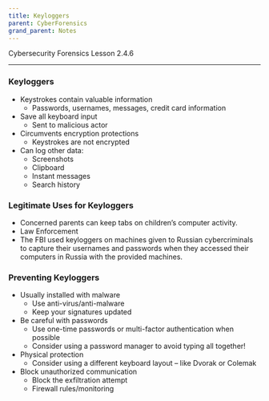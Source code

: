 ```yaml
---
title: Keyloggers
parent: CyberForensics 
grand_parent: Notes
---
```

Cybersecurity Forensics Lesson 2.4.6
___
### Keyloggers  
- Keystrokes contain valuable information  
	- Passwords, usernames, messages, credit card information  
- Save all keyboard input  
	- Sent to malicious actor  
- Circumvents encryption protections  
	- Keystrokes are not encrypted  
- Can log other data:  
	- Screenshots  
	- Clipboard  
	- Instant messages  
	- Search history

### Legitimate Uses for Keyloggers
- Concerned parents can keep tabs on children’s computer activity.  
- Law Enforcement  
- The FBI used keyloggers on machines given to Russian cybercriminals to capture their usernames and passwords when they accessed their computers in Russia with the provided machines.

### Preventing Keyloggers  
- Usually installed with malware  
	- Use anti-virus/anti-malware  
	- Keep your signatures updated  
- Be careful with passwords  
	- Use one-time passwords or multi-factor authentication when possible  
	- Consider using a password manager to avoid typing all together!  
- Physical protection  
	- Consider using a different keyboard layout – like Dvorak or Colemak  
- Block unauthorized communication  
	- Block the exfiltration attempt  
	- Firewall rules/monitoring